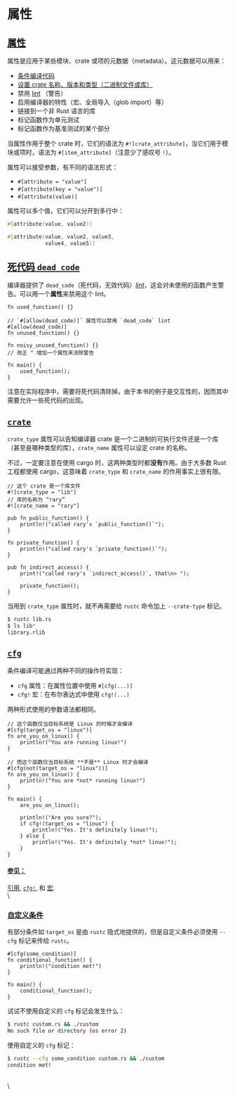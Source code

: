 # 属性

## [属性](https://rustwiki.org/zh-CN/rust-by-example/attribute.html#%E5%B1%9E%E6%80%A7) <a href="#shu-xing" id="shu-xing"></a>

属性是应用于某些模块、crate 或项的元数据（metadata）。这元数据可以用来：

* [条件编译代码](https://rustwiki.org/zh-CN/rust-by-example/attribute/cfg.html)
* [设置 crate 名称、版本和类型（二进制文件或库）](https://rustwiki.org/zh-CN/rust-by-example/attribute/crate.html)
* 禁用 [lint](https://en.wikipedia.org/wiki/Lint_\(software\)) （警告）
* 启用编译器的特性（宏、全局导入（glob import）等）
* 链接到一个非 Rust 语言的库
* 标记函数作为单元测试
* 标记函数作为基准测试的某个部分

当属性作用于整个 crate 时，它们的语法为 `#![crate_attribute]`，当它们用于模块或项时，语法为 `#[item_attribute]`（注意少了感叹号 `!`）。

属性可以接受参数，有不同的语法形式：

* `#[attribute = "value"]`
* `#[attribute(key = "value")]`
* `#[attribute(value)]`

属性可以多个值，它们可以分开到多行中：

```rust
#[attribute(value, value2)]

#[attribute(value, value2, value3,
            value4, value5)]
```

## [死代码 `dead_code`](https://rustwiki.org/zh-CN/rust-by-example/attribute/unused.html#%E6%AD%BB%E4%BB%A3%E7%A0%81-dead_code)

编译器提供了 `dead_code`（死代码，无效代码）[_lint_](https://en.wikipedia.org/wiki/Lint_\(software\))，这会对未使用的函数产生警告。可以用一个**属性**来禁用这个 lint。

```
fn used_function() {}

// `#[allow(dead_code)]` 属性可以禁用 `dead_code` lint
#[allow(dead_code)]
fn unused_function() {}

fn noisy_unused_function() {}
// 改正 ^ 增加一个属性来消除警告

fn main() {
    used_function();
}

```

注意在实际程序中，需要将死代码清除掉。由于本书的例子是交互性的，因而其中需要允许一些死代码的出现。

## [`crate`](https://rustwiki.org/zh-CN/rust-by-example/attribute/crate.html#crate)

`crate_type` 属性可以告知编译器 crate 是一个二进制的可执行文件还是一个库（甚至是哪种类型的库），`crate_name` 属性可以设定 crate 的名称。

不过，一定要注意在使用 cargo 时，这两种类型时都**没有**作用。由于大多数 Rust 工程都使用 cargo，这意味着 `crate_type` 和 `crate_name` 的作用事实上很有限。

```
// 这个 crate 是一个库文件
#![crate_type = "lib"]
// 库的名称为 “rary”
#![crate_name = "rary"]

pub fn public_function() {
    println!("called rary's `public_function()`");
}

fn private_function() {
    println!("called rary's `private_function()`");
}

pub fn indirect_access() {
    print!("called rary's `indirect_access()`, that\n> ");

    private_function();
}

```

当用到 `crate_type` 属性时，就不再需要给 `rustc` 命令加上 `--crate-type` 标记。

```bash
$ rustc lib.rs
$ ls lib*
library.rlib
```

## [`cfg`](https://rustwiki.org/zh-CN/rust-by-example/attribute/cfg.html#cfg)

条件编译可能通过两种不同的操作符实现：

* `cfg` 属性：在属性位置中使用 `#[cfg(...)]`
* `cfg!` 宏：在布尔表达式中使用 `cfg!(...)`

两种形式使用的参数语法都相同。

```
// 这个函数仅当目标系统是 Linux 的时候才会编译
#[cfg(target_os = "linux")]
fn are_you_on_linux() {
    println!("You are running linux!")
}

// 而这个函数仅当目标系统 **不是** Linux 时才会编译
#[cfg(not(target_os = "linux"))]
fn are_you_on_linux() {
    println!("You are *not* running linux!")
}

fn main() {
    are_you_on_linux();
    
    println!("Are you sure?");
    if cfg!(target_os = "linux") {
        println!("Yes. It's definitely linux!");
    } else {
        println!("Yes. It's definitely *not* linux!");
    }
}

```

#### [参见：](https://rustwiki.org/zh-CN/rust-by-example/attribute/cfg.html#%E5%8F%82%E8%A7%81) <a href="#can-jian" id="can-jian"></a>

[引用](https://rustwiki.org/zh-CN/reference/conditional-compilation.html), [`cfg!`](https://rustwiki.org/zh-CN/std/macro.cfg!.html), 和 [宏](https://rustwiki.org/zh-CN/rust-by-example/macros.html).\
\


### [自定义条件](https://rustwiki.org/zh-CN/rust-by-example/attribute/cfg/custom.html#%E8%87%AA%E5%AE%9A%E4%B9%89%E6%9D%A1%E4%BB%B6)

有部分条件如 `target_os` 是由 `rustc` 隐式地提供的，但是自定义条件必须使用 `--cfg` 标记来传给 `rustc`。

```
#[cfg(some_condition)]
fn conditional_function() {
    println!("condition met!")
}

fn main() {
    conditional_function();
}

```

试试不使用自定义的 `cfg` 标记会发生什么：

```bash
$ rustc custom.rs && ./custom
No such file or directory (os error 2)
```

使用自定义的 `cfg` 标记：

```bash
$ rustc --cfg some_condition custom.rs && ./custom
condition met!
```

\
\
